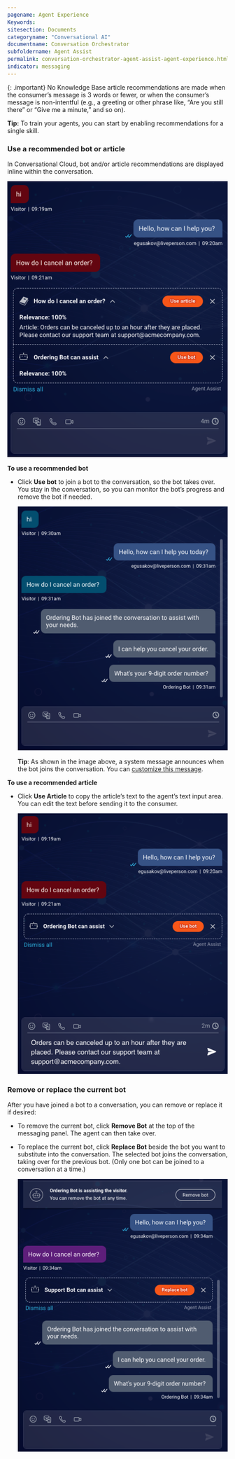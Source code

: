 ```yaml
---
pagename: Agent Experience
Keywords:
sitesection: Documents
categoryname: "Conversational AI"
documentname: Conversation Orchestrator
subfoldername: Agent Assist
permalink: conversation-orchestrator-agent-assist-agent-experience.html
indicator: messaging
---
```


{: .important}
No Knowledge Base article recommendations are made when the consumer’s message is 3 words or fewer, or when the consumer’s message is non-intentful (e.g., a greeting or other phrase like, “Are you still there” or “Give me a minute,” and so on).

**Tip:** To train your agents, you can start by enabling recommendations for a single skill.

### Use a recommended bot or article
In Conversational Cloud, bot and/or article recommendations are displayed inline within the conversation.

<img width="550" src="img/agentassist/use_recs.png">

**To use a recommended bot**

* Click **Use bot** to join a bot to the conversation, so the bot takes over. You stay in the conversation, so you can monitor the bot’s progress and remove the bot if needed.

    <img width="550" src="img/agentassist/use_bot.png">

    **Tip**: As shown in the image above, a system message announces when the bot joins the conversation. You can [customize this message](conversation-orchestrator-agent-assist-setting-up-bot-recommendations.html#customize-the-messages-for-joinremove-bot).

**To use a recommended article**

* Click **Use Article** to copy the article’s text to the agent’s text input area. You can edit the text before sending it to the consumer.

    <img width="550" src="img/agentassist/use_article.png">

### Remove or replace the current bot

After you have joined a bot to a conversation, you can remove or replace it if desired:

* To remove the current bot, click **Remove Bot** at the top of the messaging panel. The agent can then take over.
* To replace the current bot, click **Replace Bot** beside the bot you want to substitute into the conversation. The selected bot joins the conversation, taking over for the previous bot. (Only one bot can be joined to a conversation at a time.)

    <img width="550" src="img/agentassist/remove_replace_bot.png">
